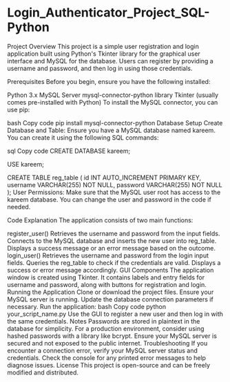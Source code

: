 # Login_Authenticator_Project_SQL-Python

Project Overview
This project is a simple user registration and login application built using Python's Tkinter library for the graphical user interface and MySQL for the database. Users can register by providing a username and password, and then log in using those credentials.

Prerequisites
Before you begin, ensure you have the following installed:

Python 3.x
MySQL Server
mysql-connector-python library
Tkinter (usually comes pre-installed with Python)
To install the MySQL connector, you can use pip:

bash
Copy code
pip install mysql-connector-python
Database Setup
Create Database and Table: Ensure you have a MySQL database named kareem. You can create it using the following SQL commands:

sql
Copy code
CREATE DATABASE kareem;

USE kareem;

CREATE TABLE reg_table (
    id INT AUTO_INCREMENT PRIMARY KEY,
    username VARCHAR(255) NOT NULL,
    password VARCHAR(255) NOT NULL
);
User Permissions: Make sure that the MySQL user root has access to the kareem database. You can change the user and password in the code if needed.

Code Explanation
The application consists of two main functions:

register_user()
Retrieves the username and password from the input fields.
Connects to the MySQL database and inserts the new user into reg_table.
Displays a success message or an error message based on the outcome.
login_user()
Retrieves the username and password from the login input fields.
Queries the reg_table to check if the credentials are valid.
Displays a success or error message accordingly.
GUI Components
The application window is created using Tkinter.
It contains labels and entry fields for username and password, along with buttons for registration and login.
Running the Application
Clone or download the project files.
Ensure your MySQL server is running.
Update the database connection parameters if necessary.
Run the application:
bash
Copy code
python your_script_name.py
Use the GUI to register a new user and then log in with the same credentials.
Notes
Passwords are stored in plaintext in the database for simplicity. For a production environment, consider using hashed passwords with a library like bcrypt.
Ensure your MySQL server is secured and not exposed to the public internet.
Troubleshooting
If you encounter a connection error, verify your MySQL server status and credentials.
Check the console for any printed error messages to help diagnose issues.
License
This project is open-source and can be freely modified and distributed.
